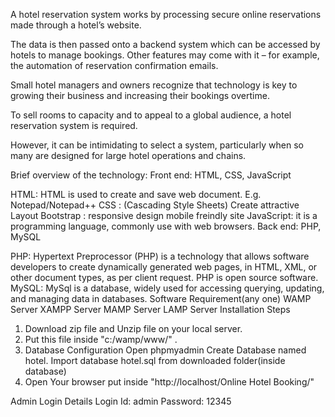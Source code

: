 A hotel reservation system works by processing secure online reservations made through a hotel’s website.

The data is then passed onto a backend system which can be accessed by hotels to manage bookings. Other features may come with it – for example, the automation of reservation confirmation emails.

Small hotel managers and owners recognize that technology is key to growing their business and increasing their bookings overtime.

To sell rooms to capacity and to appeal to a global audience, a hotel reservation system is required.

However, it can be intimidating to select a system, particularly when so many are designed for large hotel operations and chains.

Brief overview of the technology:
Front end: HTML, CSS, JavaScript

HTML: HTML is used to create and save web document. E.g. Notepad/Notepad++
CSS : (Cascading Style Sheets) Create attractive Layout
Bootstrap : responsive design mobile freindly site
JavaScript: it is a programming language, commonly use with web browsers.
Back end: PHP, MySQL

PHP: Hypertext Preprocessor (PHP) is a technology that allows software developers to create dynamically generated web pages, in HTML, XML, or other document types, as per client request. PHP is open source software.
MySQL: MySql is a database, widely used for accessing querying, updating, and managing data in databases.
Software Requirement(any one)
WAMP Server
XAMPP Server
MAMP Server
LAMP Server
Installation Steps
1. Download zip file and Unzip file on your local server.
2. Put this file inside "c:/wamp/www/" .
3. Database Configuration
Open phpmyadmin
Create Database named hotel.
Import database hotel.sql from downloaded folder(inside database)
4. Open Your browser put inside "http://localhost/Online Hotel Booking/"

Admin Login Details
Login Id: admin
Password: 12345
